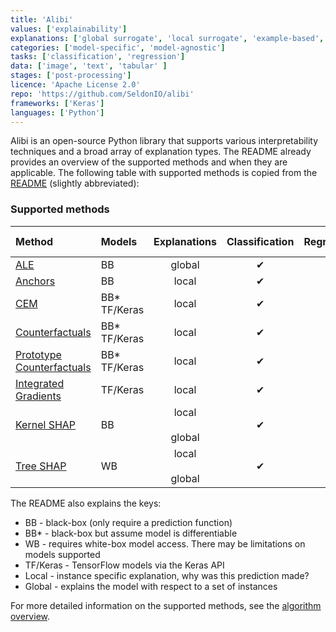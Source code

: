 ```yaml
---
title: 'Alibi'
values: ['explainability']
explanations: ['global surrogate', 'local surrogate', 'example-based', 'Shapley value', 'anchor', 'contrastive', 'counterfactual', 'ALE', 'gradient-based']
categories: ['model-specific', 'model-agnostic']
tasks: ['classification', 'regression']
data: ['image', 'text', 'tabular' ]
stages: ['post-processing']
licence: 'Apache License 2.0'
repo: 'https://github.com/SeldonIO/alibi'
frameworks: ['Keras']
languages: ['Python']
---
```


Alibi is an open-source Python library that supports various interpretability techniques and a broad array of explanation types. 
The README already provides an overview of the supported methods and when they are applicable. 
The following table with supported methods is copied from the [README](https://github.com/SeldonIO/alibi/blob/master/README.md) (slightly abbreviated):

### Supported methods

|Method|Models|Explanations|Classification|Regression|Tabular|Text|Images|Categorical features|
|:---|:---|:---:|:---:|:---:|:---:|:---:|:---:|:---:|
|[ALE](https://docs.seldon.io/projects/alibi/en/latest/methods/ALE.html)|BB|global|✔|✔|✔| | | |
|[Anchors](https://docs.seldon.io/projects/alibi/en/latest/methods/Anchors.html)|BB|local|✔| |✔|✔|✔|✔|
|[CEM](https://docs.seldon.io/projects/alibi/en/latest/methods/CEM.html)|BB* TF/Keras|local|✔| |✔| |✔| 
|[Counterfactuals](https://docs.seldon.io/projects/alibi/en/latest/methods/CF.html)|BB* TF/Keras|local|✔| |✔| |✔| |
|[Prototype Counterfactuals](https://docs.seldon.io/projects/alibi/en/latest/methods/CFProto.html)|BB* TF/Keras|local|✔| |✔| |✔|✔|
|[Integrated Gradients](https://docs.seldon.io/projects/alibi/en/latest/methods/IntegratedGradients.html)|TF/Keras|local|✔|✔|✔|✔|✔|✔|
|[Kernel SHAP](https://docs.seldon.io/projects/alibi/en/latest/methods/KernelSHAP.html)|BB|local <br></br>global|✔|✔|✔| | |✔|
|[Tree SHAP](https://docs.seldon.io/projects/alibi/en/latest/methods/TreeSHAP.html)|WB|local <br></br>global|✔|✔|✔| | |✔|

The README also explains the keys:

- BB - black-box (only require a prediction function)
- BB* - black-box but assume model is differentiable
- WB - requires white-box model access. There may be limitations on models supported
- TF/Keras - TensorFlow models via the Keras API
- Local - instance specific explanation, why was this prediction made?
- Global - explains the model with respect to a set of instances

For more detailed information on the supported methods, see the [algorithm overview](https://docs.seldon.io/projects/alibi/en/latest/overview/algorithms.html).
